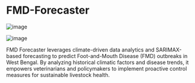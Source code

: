# FMD-Forecaster

![image](https://github.com/user-attachments/assets/de947b47-297e-45f3-a762-89cd477a903c)

![image](https://github.com/user-attachments/assets/08d20446-c174-4a6c-9545-3bfc25319fbc)


FMD Forecaster leverages climate-driven data analytics and SARIMAX-based forecasting to predict Foot-and-Mouth Disease (FMD) outbreaks in West Bengal. By analyzing historical climatic factors and disease trends, it empowers veterinarians and policymakers to implement proactive control measures for sustainable livestock health.
